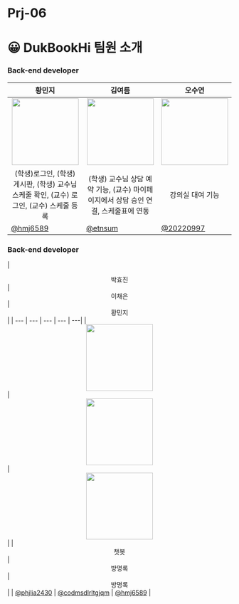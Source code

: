 # Prj-06

# 😀 DukBookHi 팀원 소개

### Back-end developer

| <center> 황민지  </center> | <center>김여름 </center> | <center>오수연</center> | 
| --- | --- | --- |
| <center> <img width="150px" src="https://avatars.githubusercontent.com/u/139426988?v=4" /></center> | <center><img width="150px" src="https://avatars.githubusercontent.com/u/144820152?v=4" /></center> | <center><img width="150px" src="https://avatars.githubusercontent.com/u/146856128?v=4" /></center> |
| <center> (학생)로그인, (학생) 게시판, (학생) 교수님 스케줄 확인, (교수) 로그인, (교수) 스케줄 등록 </center> | <center> (학생) 교수님 상담 예약 기능, (교수) 마이페이지에서 상담 승인 연결, 스케줄표에 연동 </center> | <center> 강의실 대여 기능 </center> |
| [@hmj6589](https://github.com/hmj6589)  | [@etnsum](https://github.com/etnsum) |  [@20220997](https://github.com/20220997) |



### Back-end developer

| <center>박효진 </center> | <center>이채은 </center> | <center>황민지 </center> | 
| --- | --- | --- | --- | ---|
| <center> <img width="150px" src="https://avatars.githubusercontent.com/u/139054208?v=4" /></center> | <center><img width="150px" src="https://avatars.githubusercontent.com/u/139555998?v=4" /></center> | <center><img width="150px" src="https://avatars.githubusercontent.com/u/139426988?v=4" /></center> | 
| <center>챗봇 </center> | <center> 방명록 </center> | <center> 방명록 </center> |
| [@phjlia2430](https://github.com/phjlia2430)  | [@codmsdlrltgjqm](https://github.com/codmsdlrltgjqm) |  [@hmj6589](https://github.com/hmj6589) |
